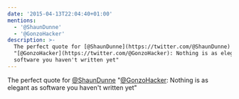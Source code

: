 ```yaml
---
date: '2015-04-13T22:04:40+01:00'
mentions:
  - '@ShaunDunne'
  - '@GonzoHacker'
description: >-
  The perfect quote for [@ShaunDunne](https://twitter.com/@ShaunDunne) 
  "[@GonzoHacker](https://twitter.com/@GonzoHacker): Nothing is as elegant as
  software you haven't written yet"
---
```

The perfect quote for [@ShaunDunne](https://twitter.com/@ShaunDunne)  "[@GonzoHacker](https://twitter.com/@GonzoHacker): Nothing is as elegant as software you haven't written yet"
